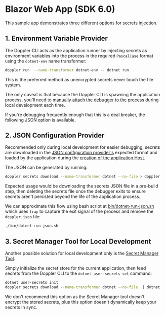 # Blazor Web App (SDK 6.0)

This sample app demonstrates three different options for secrets injection.

## 1. Environment Variable Provider

The Doppler CLI acts as the application runner by injecting secrets as environment variables into the process in the required `PascalCase` format using the `dotnet-env` name transformer:

```sh
doppler run  --name-transformer dotnet-env -- dotnet run
```

This is the preferred method as unencrypted secrets never touch the file system.

The only caveat is that because the Doppler CLI is spawning the application process, you'll need to [manually attach the debugger to the process](https://docs.microsoft.com/en-us/visualstudio/debugger/attach-to-running-processes-with-the-visual-studio-debugger?view=vs-2022#:~:text=You%20can%20attach%20the%20Visual,the%20debugger%20to%20the%20process.) during local development each time.

If you're debugging frequently enough that this is a deal breaker, the following JSON option is available.

## 2. JSON Configuration Provider

Recommended only during local development for easier debugging, secrets are downloaded in the [JSON configuration provider's](https://docs.microsoft.com/en-us/dotnet/core/extensions/configuration-providers#json-configuration-provider) expected format and loaded by the application during the [creation of the application Host](./Program.cs#L20).

The JSON can be generated by running:

```sh
doppler secrets download --name-transformer dotnet --no-file > doppler.secrets.json
```

Expected usage would be downloading the secrets JSON file in a pre-build step, then deleting the secrets file once the debugger exits to ensure secrets aren't persisted beyond the life of the application process.

We can approximate this flow using bash script at [bin/dotnet-run-json.sh](./bin/dotnet-run-json.sh) which uses `trap` to capture the exit signal of the process and remove the `doppler.json` file:

```sh
./bin/dotnet-run-json.sh
```

## 3. Secret Manager Tool for Local Development

Another possible solution for local development only is the [Secret Manager Tool](https://docs.microsoft.com/en-us/aspnet/core/security/app-secrets?view=aspnetcore-6.0&tabs=linux#secret-manager).

Simply initialize the secret store for the current application, then feed secrets from the Doppler CLI to the `dotnet user-secrets set` command:

```sh
dotnet user-secrets init
doppler secrets download --name-transformer dotnet --no-file  | dotnet user-secrets set
```

We don't recommend this option as the Secret Manager tool doesn't encrypt the stored secrets, plus this option doesn't dynamically keep your secrets in sync.
